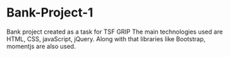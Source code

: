 # Bank-Project-1
Bank project created as a task for TSF GRIP
The main technologies used are HTML, CSS, javaScript, jQuery. Along with that libraries like Bootstrap, momentjs are also used.
